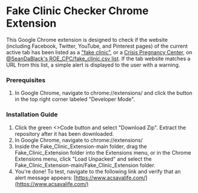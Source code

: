 # Fake Clinic Checker Chrome Extension

This Google Chrome extension is designed to check if the website (including Facebook, Twitter, YouTube, and Pinterest pages) of the current active tab has been listed as a ["fake clinic"](https://www.exposefakeclinics.com/), or a [Crisis Pregnancy Center](https://www.acog.org/advocacy/abortion-is-essential/trending-issues/issue-brief-crisis-pregnancy-centers), on [@SeanDaBlack's ROE_CPC/fake_clinic.csv list](https://github.com/SeanDaBlack/ROE-CPC/blob/main/fake-clinic.csv). If the tab website matches a URL from this list, a simple alert is displayed to the user with a warning.

### Prerequisites
1. In Google Chrome, navigate to chrome://extensions/ and click the button in the top right corner labeled "Developer Mode".

### Installation Guide

1. Click the green <>Code button and select "Download Zip". Extract the repository after it has been downloaded.
2. In Google Chrome, navigate to chrome://extensions/
3. Inside the Fake_Clinic_Extension-main folder, drag the Fake_Clinic_Extension folder into the Extensions menu, or in the Chrome Extensions menu, click "Load Unpacked" and select the Fake_Clinic_Extension-main/Fake_Clinic_Extension folder.
4. You're done! To test, navigate to the following link and verify that an alert message appears: [https://www.acsavalife.com/](https://www.acsavalife.com/)
